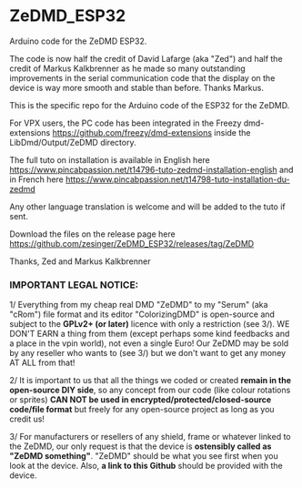 # ZeDMD_ESP32
Arduino code for the ZeDMD ESP32.

The code is now half the credit of David Lafarge (aka "Zed") and half the credit of Markus Kalkbrenner as he made so many outstanding improvements in the serial communication code that the display on the device is way more smooth and stable than before. Thanks Markus.

This is the specific repo for the Arduino code of the ESP32 for the ZeDMD.

For VPX users, the PC code has been integrated in the Freezy dmd-extensions https://github.com/freezy/dmd-extensions inside the LibDmd/Output/ZeDMD directory.

The full tuto on installation is available in English here https://www.pincabpassion.net/t14796-tuto-zedmd-installation-english and in French here https://www.pincabpassion.net/t14798-tuto-installation-du-zedmd

Any other language translation is welcome and will be added to the tuto if sent.

Download the files on the release page here https://github.com/zesinger/ZeDMD_ESP32/releases/tag/ZeDMD

Thanks, Zed and Markus Kalkbrenner

### IMPORTANT LEGAL NOTICE:

1/ Everything from my cheap real DMD "ZeDMD" to my "Serum" (aka "cRom") file format and its editor "ColorizingDMD" is open-source and subject to the **GPLv2+ (or later)** licence with only a restriction (see 3/).
WE DON'T EARN a thing from them (except perhaps some kind feedbacks and a place in the vpin world), not even a single Euro!
Our ZeDMD may be sold by any reseller who wants to (see 3/) but we don't want to get any money AT ALL from that!

2/ It is important to us that all the things we coded or created **remain in the open-source DIY side**, so any concept from our code (like colour rotations or sprites) **CAN NOT be used in encrypted/protected/closed-source code/file format** but freely for any open-source project as long as you credit us!

3/ For manufacturers or resellers of any shield, frame or whatever linked to the ZeDMD, our only request is that the device is **ostensibly called as "ZeDMD something"**. "ZeDMD" should be what you see first when you look at the device. Also, **a link to this Github** should be provided with the device.
